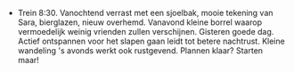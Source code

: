 - Trein 8:30. Vanochtend verrast met een sjoelbak, mooie tekening van Sara, bierglazen, nieuw overhemd. Vanavond kleine borrel waarop vermoedelijk weinig vrienden zullen verschijnen. Gisteren goede dag. Actief ontspannen voor het slapen gaan leidt tot betere nachtrust. Kleine wandeling 's avonds werkt ook rustgevend. Plannen klaar? Starten maar!